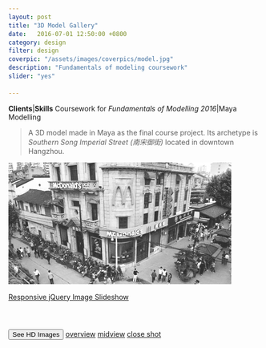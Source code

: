 ```yaml
---
layout: post
title: "3D Model Gallery"
date:   2016-07-01 12:50:00 +0800
category: design
filter: design
coverpic: "/assets/images/coverpics/model.jpg"
description: "Fundamentals of modeling coursework"
slider: "yes"

---
```


**Clients**|**Skills**
Coursework for *Fundamentals of Modelling 2016*|Maya Modelling


>A 3D model made in Maya as the final course project. Its archetype is *Southern Song Imperial Street (南宋御街)* located in downtown Hangzhou.


![Aaron Swartz](/assets/images/model_archetype.png)

<div>
    <div id="amazingslider-wrapper-1" style="display:block;position:relative;max-width:1000px;margin:0px auto 56px;">
        <div id="amazingslider-1" style="display:block;position:relative;margin:0 auto;">
            <ul class="amazingslider-slides" style="display:none;">
                <li><img src="/assets/slider/images/model_overview.jpg" alt="model"  title="Overview" />
                </li>
                <li><img src="/assets/slider/images/model_midview.jpg" alt="model_midview"  title="Midview" />
                </li>
                <li><img src="/assets/slider/images/model_insideview.jpg" alt="model_insideview"  title="Close shot" />
                </li>
            </ul>
            <ul class="amazingslider-thumbnails" style="display:none;">
                <li><img src="/assets/slider/images/model_overview-tn.jpg" alt="model" title="Overview" /></li>
                <li><img src="/assets/slider/images/model_midview-tn.jpg" alt="model_midview" title="Midview" /></li>
                <li><img src="/assets/slider/images/model_insideview-tn.jpg" alt="model_insideview" title="Close shot" /></li>
            </ul>
        <div class="amazingslider-engine"><a href="http://amazingslider.com" title="Responsive jQuery Image Slideshow">Responsive jQuery Image Slideshow</a></div>
        </div>
    </div>
	</div>

  <div class="button-group">
    <button type="button" class="button button-pill button-tiny button-caution">See HD Images</button>
	<a href="/assets/images/overview.jpg" type="button" class="button button-pill button-tiny">overview</a>
    <a href="/assets/images/midview.jpg" type="button" class="button button-pill button-tiny">midview</a>
    <a href="/assets/images/insideview.jpg" type="button" class="button button-pill button-tiny">close shot</a>
  </div>
